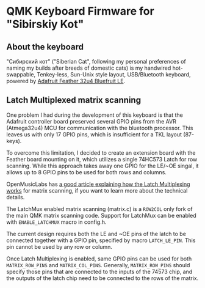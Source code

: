 # QMK Keyboard Firmware for "Sibirskiy Kot"

## About the keyboard

"Сибирский кот" ("Siberian Cat", following my personal preferences of naming my builds after breeds of domestic cats) is my handwired hot-swappable, Tenkey-less, Sun-Unix style layout, USB/Bluetooth keyboard, powered by [Adafruit Feather 32u4 Bluefruit LE](https://learn.adafruit.com/adafruit-feather-32u4-bluefruit-le/overview).


## Latch Multiplexed matrix scanning

One problem I had during the development of this keyboard is that the Adafruit controller board preserved several GPIO pins from the AVR (Atmega32u4) MCU for communication with the bluetooth processor. This leaves us with only 17 GPIO pins, which is insufficient for a TKL layout (87-keys).

To overcome this limitation, I decided to create an extension board with the Feather board mounting on it, which utilizes a single 74HC573 Latch for row scanning. While this approach takes away one GPIO for the LE/~OE singal, it allows up to 8 GPIO pins to be used for both rows and columns. 

OpenMusicLabs has [a good article explaining how the Latch Multiplexing works](http://www.openmusiclabs.com/learning/digital/input-scanning-matrix/latch-mux/index.html) for matrix scanning, if you want to learn more about the technical details.

The LatchMux enabled matrix scanning (matrix.c) is a ```ROW2COL``` only fork of the main QMK matrix scanning code. Support for LatchMux can be enabled with ```ENABLE_LATCHMUX``` macro in config.h. 

The current design requires both the LE and ~OE pins of the latch to be connected together with a GPIO pin, specified by macro ```LATCH_LE_PIN```. This pin cannot be used by any row or column.

Once Latch Multiplexing is enabled, same GPIO pins can be used for both ```MATRIX_ROW_PINS``` and ```MATRIX_COL_PINS```. Generally, ```MATRIX_ROW_PINS``` should specify those pins that are connected to the inputs of the 74573 chip, and the outputs of the latch chip need to be connected to the rows of the matrix.

